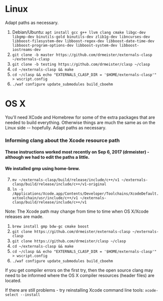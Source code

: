 # Linux
Adapt paths as necessary. 

1. Debian/Ubuntu: `apt install gcc g++ llvm clang cmake libgc-dev libgmp-dev binutils-gold binutils-dev zlib1g-dev libncurses-dev libboost-filesystem-dev libboost-regex-dev libboost-date-time-dev libboost-program-options-dev libboost-system-dev libboost-iostreams-dev`
2. `git clone -b master https://github.com/drmeister/externals-clasp ~/externals-clasp`
3. `git clone -b testing https://github.com/drmeister/clasp ~/clasp`
4. `cd ~/externals-clasp && make`
5. `cd ~/clasp && echo "EXTERNALS_CLASP_DIR = '$HOME/externals-clasp'" > wscript.config`
6. `./waf configure update_submodules build_cboehm`

# OS X
You'll need XCode and Homebrew for some of the extra packages that are needed to build everything. Otherwise things are much the same as on the Linux side -- hopefully. Adapt paths as necessary.

### Informing clang about the Xcode resource path
#### These instructions worked most recently on Sep 6, 2017 (drmeister) - although we had to edit the paths a little.

#### We installed gmp using home-brew.
7. `mv ~/externals-clasp/build/release/include/c++/v1 ~/externals-clasp/build/release/include/c++/v1-original`
8. `ln -s /Applications/Xcode.app/Contents/Developer/Toolchains/XcodeDefault.xctoolchain/usr/include/c++/v1 ~/externals-clasp/build/release/include/c++/v1`

Note: The Xcode path may change from time to time when OS X/Xcode releases are made.

1. `brew install gmp bdw-gc cmake boost`
2. `git clone https://github.com/drmeister/externals-clasp ~/externals-clasp`
3. `git clone https://github.com/drmeister/clasp ~/clasp`
4. `cd ~/externals-clasp && make`
5. `cd ~/clasp && echo "EXTERNALS_CLASP_DIR = '$HOME/externals-clasp'" > wscript.config`
6. `./waf configure update_submodules build_cboehm`

If you get compiler errors on the first try, then the open source clang may need to be informed where the OS X compiler resources (header files) are located.

If there are still problems - try reinstalling Xcode command line tools:     `xcode-select --install`